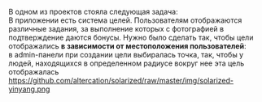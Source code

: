 В одном из проектов стояла следующая задача:\
В приложении есть система целей. Пользователям отображаются различные задания, за выполнение которых с фотографией в подтверждение даются бонусы. Нужно было сделать так, чтобы цели отображались **в зависимости от местоположения пользователей**:\
в admin-панели при создании цели выбиралась точка, так, чтобы у людей, находящихся в определенном радиусе вокруг нее эта цель отображалась
https://github.com/altercation/solarized/raw/master/img/solarized-yinyang.png
